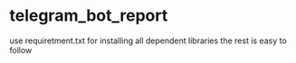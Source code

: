 # telegram_bot_report

use requiretment.txt for installing all dependent libraries
the rest is easy to follow
